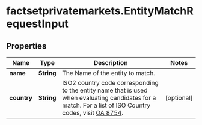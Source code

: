 # factsetprivatemarkets.EntityMatchRequestInput

## Properties

Name | Type | Description | Notes
------------ | ------------- | ------------- | -------------
**name** | **String** | The Name of the entity to match. | 
**country** | **String** | ISO2 country code corresponding to the entity name that is used when evaluating candidates for a match. For a list of ISO Country codes, visit [OA 8754](https://my.apps.factset.com/oa/pages/8754).  | [optional] 


